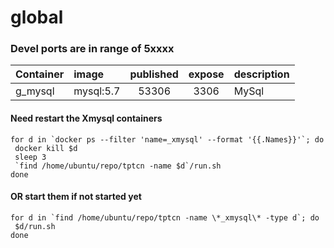 # global

### Devel ports are in range of 5xxxx
| Container   | image     | published   | expose | description |
| :---------- | :-------  | :---------: | :----: | ------------- |
| g_mysql     | mysql:5.7 | 53306       |   3306 | MySql   | 

#### Need restart the Xmysql containers
```
for d in `docker ps --filter 'name=_xmysql' --format '{{.Names}}'`; do
 docker kill $d
 sleep 3
 `find /home/ubuntu/repo/tptcn -name $d`/run.sh
done
```
#### OR start them if not started yet
```
for d in `find /home/ubuntu/repo/tptcn -name \*_xmysql\* -type d`; do
 $d/run.sh
done
```
